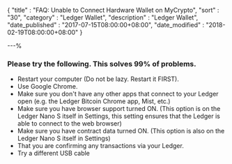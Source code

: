 {
"title"       : "FAQ: Unable to Connect Hardware Wallet on MyCrypto",
"sort"        : "30",
"category"    : "Ledger Wallet",
"description" : "Ledger Wallet",
"date_published" : "2017-07-15T08:00:00+08:00",
"date_modified"  : "2018-02-19T08:00:00+08:00"
}

---%


### Please try the following. This solves 99% of problems.

*   Restart your computer (Do not be lazy. Restart it FIRST).
*   Use Google Chrome.
*   Make sure you don't have any other apps that connect to your Ledger open (e.g. the Ledger Bitcoin Chrome app, Mist, etc.)
*   Make sure you have browser support turned ON. (This option is on the Ledger Nano S itself in Settings, this setting ensures that the Ledger is able to connect to the web browser)
*   Make sure you have contract data turned ON. (This option is also on the Ledger Nano S itself in Settings)
*   That you are confirming any transactions via your Ledger.
*   Try a different USB cable

